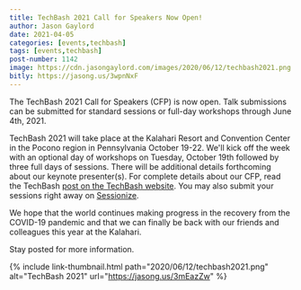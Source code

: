 ```yaml
---
title: TechBash 2021 Call for Speakers Now Open!
author: Jason Gaylord
date: 2021-04-05
categories: [events,techbash]
tags: [events,techbash]
post-number: 1142
image: https://cdn.jasongaylord.com/images/2020/06/12/techbash2021.png
bitly: https://jasong.us/3wpnNxF
---
```


The TechBash 2021 Call for Speakers (CFP) is now open. Talk submissions can be submitted for standard sessions or full-day workshops through June 4th, 2021. 

TechBash 2021 will take place at the Kalahari Resort and Convention Center in the Pocono region in Pennsylvania October 19-22. We'll kick off the week with an optional day of workshops on Tuesday, October 19th followed by three full days of sessions. There will be additional details forthcoming about our keynote presenter(s). For complete details about our CFP, read the TechBash [post on the TechBash website](https://jasong.us/3wQQ8NO). You may also submit your sessions right away on [Sessionize](https://jasong.us/3mEazZw).

We hope that the world continues making progress in the recovery from the COVID-19 pandemic and that we can finally be back with our friends and colleagues this year at the Kalahari.

Stay posted for more information.

{% include link-thumbnail.html path="2020/06/12/techbash2021.png" alt="TechBash 2021" url="https://jasong.us/3mEazZw" %}